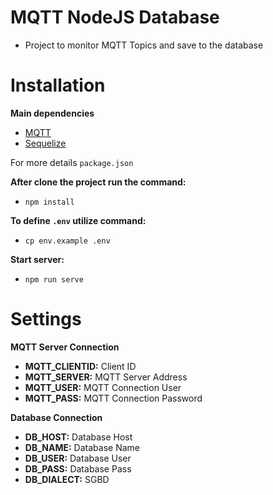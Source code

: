 # MQTT NodeJS Database  
- Project to monitor MQTT Topics and save to the database

# Installation  
**Main dependencies**  
- [MQTT](https://github.com/mqttjs/MQTT.js/)  
- [Sequelize](https://sequelize.org/)  

For more details `package.json`  

**After clone the project run the command:**  
- `npm install`  

**To define `.env` utilize command:**   
- `cp env.example .env`

**Start server:**
- `npm run serve`

# Settings
**MQTT Server Connection**
- **MQTT_CLIENTID:** Client ID
- **MQTT_SERVER:** MQTT Server Address
- **MQTT_USER:** MQTT Connection User
- **MQTT_PASS:** MQTT Connection Password

**Database Connection**
- **DB_HOST:** Database Host
- **DB_NAME:** Database Name
- **DB_USER:** Database User
- **DB_PASS:** Database Pass
- **DB_DIALECT:** SGBD